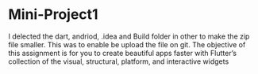 # Mini-Project1
I delected the dart, andriod, .idea and Build folder in other to make the zip file smaller. This was to enable be upload the file on git.
The objective of this assignment is for you to create beautiful apps faster with Flutter’s collection of the visual, structural, platform, and interactive widgets
